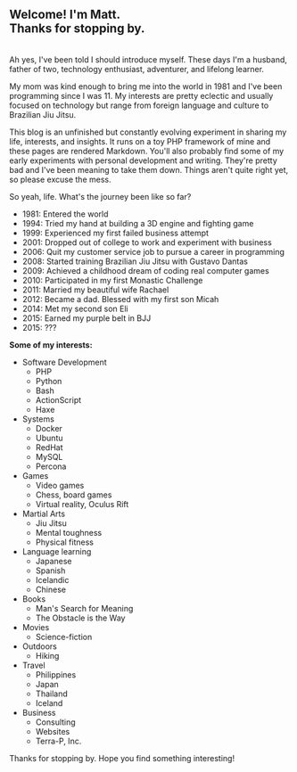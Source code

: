 <h2 class="blog-post-title">Welcome! I'm Matt. <br/>Thanks for stopping by.</h2>
<br />
Ah yes, I've been told I should introduce myself. These days I'm a husband, father of two, technology enthusiast, adventurer, and lifelong learner.

My mom was kind enough to bring me into the world in 1981 and I've been programming since I was 11. My interests are pretty eclectic and usually focused on technology but range from foreign language and culture to Brazilian Jiu Jitsu.

This blog is an unfinished but constantly evolving experiment in sharing my life, interests, and insights. It runs on a toy PHP framework of mine and these pages are rendered Markdown. You'll also probably find some of my early experiments with personal development and writing. They're pretty bad and I've been meaning to take them down. Things aren't quite right yet, so please excuse the mess. 

So yeah, life. What's the journey been like so far?

- 1981: Entered the world
- 1994: Tried my hand at building a 3D engine and fighting game 
- 1999: Experienced my first failed business attempt
- 2001: Dropped out of college to work and experiment with business
- 2006: Quit my customer service job to pursue a career in programming
- 2008: Started training Brazilian Jiu Jitsu with Gustavo Dantas
- 2009: Achieved a childhood dream of coding real computer games
- 2010: Participated in my first Monastic Challenge
- 2011: Married my beautiful wife Rachael
- 2012: Became a dad. Blessed with my first son Micah
- 2014: Met my second son Eli
- 2015: Earned my purple belt in BJJ
- 2015: ???

**Some of my interests:**

- Software Development
  - PHP
  - Python
  - Bash
  - ActionScript
  - Haxe
- Systems
  - Docker
  - Ubuntu
  - RedHat
  - MySQL
  - Percona
- Games
  - Video games
  - Chess, board games
  - Virtual reality, Oculus Rift
- Martial Arts
  - Jiu Jitsu
  - Mental toughness
  - Physical fitness 
- Language learning
  - Japanese
  - Spanish
  - Icelandic
  - Chinese
- Books
  - Man's Search for Meaning 
  - The Obstacle is the Way
- Movies
  - Science-fiction
- Outdoors
  - Hiking
- Travel
  - Philippines
  - Japan
  - Thailand
  - Iceland
- Business
  - Consulting
  - Websites
  - Terra-P, Inc.

Thanks for stopping by. Hope you find something interesting!
